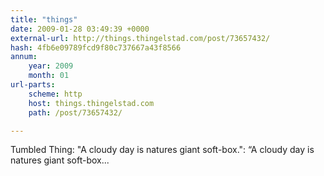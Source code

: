 ```yaml
---
title: "things"
date: 2009-01-28 03:49:39 +0000
external-url: http://things.thingelstad.com/post/73657432/
hash: 4fb6e09789fcd9f80c737667a43f8566
annum:
    year: 2009
    month: 01
url-parts:
    scheme: http
    host: things.thingelstad.com
    path: /post/73657432/

---
```


Tumbled Thing: "A cloudy day is natures giant soft-box.": “A cloudy day is natures giant soft-box... 
